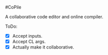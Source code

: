 #CoPile

A collaborative code editor and online compiler.

ToDo:  
  
- [x] Accept inputs.  
- [x] Accept CL args.  
- [x] Actually make it collaborative.  
